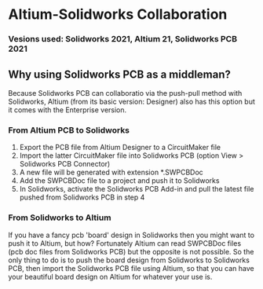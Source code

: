 # Altium-Solidworks Collaboration
### Vesions used: Solidworks 2021, Altium 21, Solidworks PCB 2021
## Why using Solidworks PCB as a middleman?
Because Solidworks PCB can collaboratio via the push-pull method with Solidworks, Altium (from its basic version: Designer) also has this option but it comes with the Enterprise version.

### From Altium PCB to Solidworks


1. Export the PCB file from Altium Designer to a CircuitMaker file
2. Import the latter CircuitMaker file into Solidworks PCB (option View > Solidworks PCB Connector)
3. A new file will be generated with extension *.SWPCBDoc
4. Add the SWPCBDoc file to a project and push it to Solidworks
5. In Solidworks, activate the Solidworks PCB Add-in and pull the latest file pushed from Solidworks PCB in step 4

### From Solidworks to Altium
If you have a fancy pcb 'board' design in Solidworks then you might want to push it to Altium, but how? Fortunately Altium can read SWPCBDoc files (pcb doc files from Solidworks PCB) but the opposite is not possible.
So the only thing to do is to push the board design from Solidworks to Solidworks PCB, then import the Solidworks PCB file using Altium, so that you can have your beautiful board design on Altium for whatever your use is.
